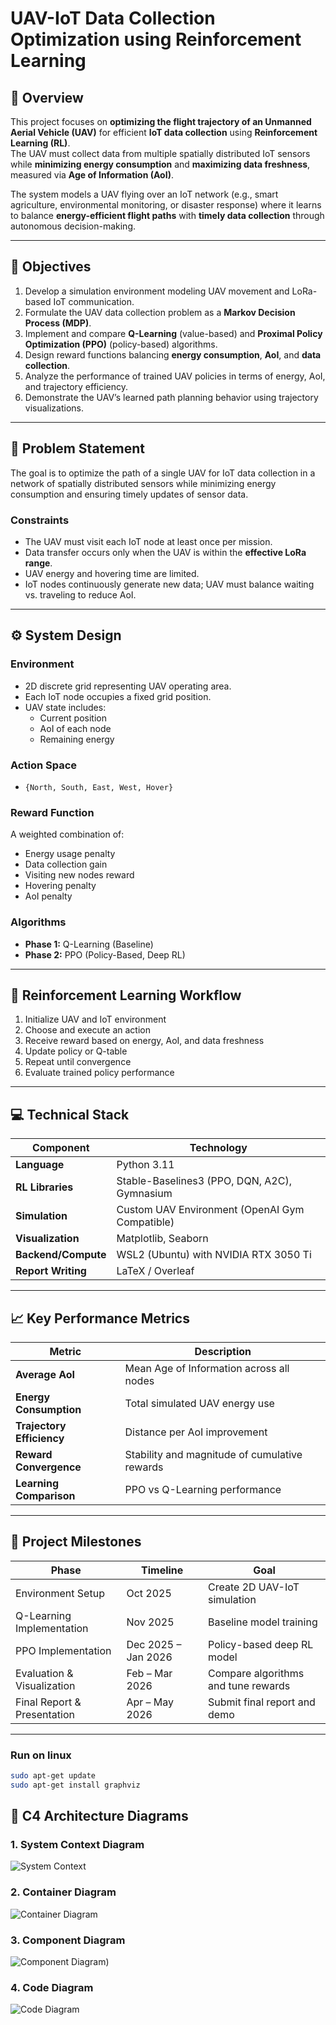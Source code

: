 # UAV-IoT Data Collection Optimization using Reinforcement Learning

## 📘 Overview

This project focuses on **optimizing the flight trajectory of an Unmanned Aerial Vehicle (UAV)** for efficient **IoT data collection** using **Reinforcement Learning (RL)**.  
The UAV must collect data from multiple spatially distributed IoT sensors while **minimizing energy consumption** and **maximizing data freshness**, measured via **Age of Information (AoI)**.

The system models a UAV flying over an IoT network (e.g., smart agriculture, environmental monitoring, or disaster response) where it learns to balance **energy-efficient flight paths** with **timely data collection** through autonomous decision-making.

---

## 🎯 Objectives

1. Develop a simulation environment modeling UAV movement and LoRa-based IoT communication.  
2. Formulate the UAV data collection problem as a **Markov Decision Process (MDP)**.  
3. Implement and compare **Q-Learning** (value-based) and **Proximal Policy Optimization (PPO)** (policy-based) algorithms.  
4. Design reward functions balancing **energy consumption**, **AoI**, and **data collection**.  
5. Analyze the performance of trained UAV policies in terms of energy, AoI, and trajectory efficiency.  
6. Demonstrate the UAV’s learned path planning behavior using trajectory visualizations.

---

## 🧭 Problem Statement

The goal is to optimize the path of a single UAV for IoT data collection in a network of spatially distributed sensors while minimizing energy consumption and ensuring timely updates of sensor data.

### Constraints
- The UAV must visit each IoT node at least once per mission.
- Data transfer occurs only when the UAV is within the **effective LoRa range**.
- UAV energy and hovering time are limited.
- IoT nodes continuously generate new data; UAV must balance waiting vs. traveling to reduce AoI.

---

## ⚙️ System Design

### Environment
- 2D discrete grid representing UAV operating area.
- Each IoT node occupies a fixed grid position.
- UAV state includes:
  - Current position  
  - AoI of each node  
  - Remaining energy  

### Action Space
- `{North, South, East, West, Hover}`

### Reward Function
A weighted combination of:
- Energy usage penalty  
- Data collection gain  
- Visiting new nodes reward  
- Hovering penalty  
- AoI penalty  

### Algorithms
- **Phase 1:** Q-Learning (Baseline)  
- **Phase 2:** PPO (Policy-Based, Deep RL)  

---

## 🧠 Reinforcement Learning Workflow

1. Initialize UAV and IoT environment  
2. Choose and execute an action  
3. Receive reward based on energy, AoI, and data freshness  
4. Update policy or Q-table  
5. Repeat until convergence  
6. Evaluate trained policy performance  

---

## 💻 Technical Stack

| Component | Technology |
|------------|-------------|
| **Language** | Python 3.11 |
| **RL Libraries** | Stable-Baselines3 (PPO, DQN, A2C), Gymnasium |
| **Simulation** | Custom UAV Environment (OpenAI Gym Compatible) |
| **Visualization** | Matplotlib, Seaborn |
| **Backend/Compute** | WSL2 (Ubuntu) with NVIDIA RTX 3050 Ti |
| **Report Writing** | LaTeX / Overleaf |

---

## 📈 Key Performance Metrics

| Metric | Description |
|--------|-------------|
| **Average AoI** | Mean Age of Information across all nodes |
| **Energy Consumption** | Total simulated UAV energy use |
| **Trajectory Efficiency** | Distance per AoI improvement |
| **Reward Convergence** | Stability and magnitude of cumulative rewards |
| **Learning Comparison** | PPO vs Q-Learning performance |

---

## 📅 Project Milestones

| Phase | Timeline | Goal |
|--------|-----------|------|
| Environment Setup | Oct 2025 | Create 2D UAV-IoT simulation |
| Q-Learning Implementation | Nov 2025 | Baseline model training |
| PPO Implementation | Dec 2025 – Jan 2026 | Policy-based deep RL model |
| Evaluation & Visualization | Feb – Mar 2026 | Compare algorithms and tune rewards |
| Final Report & Presentation | Apr – May 2026 | Submit final report and demo |

---
### Run on linux
```bash
sudo apt-get update
sudo apt-get install graphviz
```
## 🧱 C4 Architecture Diagrams

### 1. System Context Diagram
![System Context](asset\diagrams\q_learning\q_learning_system_context.png)

### 2. Container Diagram
![Container Diagram](asset\diagrams\q_learning\q_learning_container_diagram.png)

### 3. Component Diagram
![Component Diagram](asset/diagrams/q_learning/q_learning_component_diagram.png))

### 4. Code Diagram
![Code Diagram](\asset\diagrams\q_learning\q_learning_code_diagram.png)


